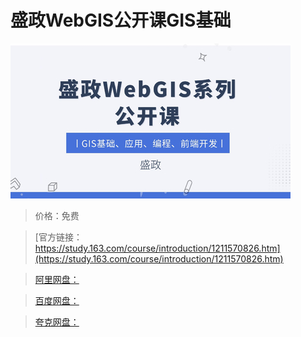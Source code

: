 # 盛政WebGIS公开课GIS基础

![img](../../../assets/study163/free/e1d84e393b1545c48a05d553130ca065.jpg)

> 价格：免费

> [官方链接：https://study.163.com/course/introduction/1211570826.htm](https://study.163.com/course/introduction/1211570826.htm)

> [阿里网盘：]()

> [百度网盘：]()

> [夸克网盘：]()

